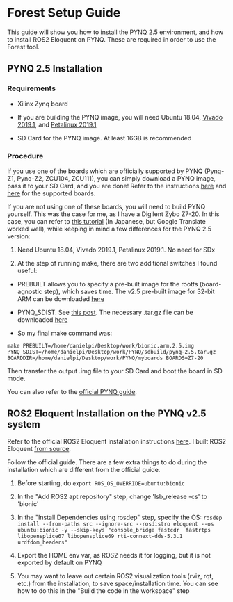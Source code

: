# Forest Setup Guide

This guide will show you how to install the PYNQ 2.5 environment, and how to install ROS2 Eloquent on PYNQ. These are required in order to use the Forest tool.

## PYNQ 2.5 Installation

### Requirements

- Xilinx Zynq board

- If you are building the PYNQ image, you will need Ubuntu 18.04, 
[Vivado 2019.1](https://www.xilinx.com/support/download/index.html/content/xilinx/en/downloadNav/vivado-design-tools/2019-1.html), 
and [Petalinux 2019.1](https://www.xilinx.com/support/download/index.html/content/xilinx/en/downloadNav/embedded-design-tools/2019-1.html)

- SD Card for the PYNQ image. At least 16GB is recommended

### Procedure 

If you use one of the boards which are officially supported by PYNQ (Pynq-Z1, Pynq-Z2, ZCU104, ZCU111), you can simply
download a PYNQ image, pass it to your SD Card, and you are done! Refer to the instructions [here](http://www.pynq.io/board.html)
and [here](https://pynq.readthedocs.io/en/v2.5/getting_started.html) for the supported boards.

If you are not using one of these boards, you will need to build PYNQ yourself. This was the case for me, as I have a 
Digilent Zybo Z7-20. In this case, you can refer to [this tutorial](https://wasa-labo.com/wp/?p=612) (In Japanese, but
Google Translate worked well), while keeping in mind a few differences for the PYNQ 2.5 version:

1. Need Ubuntu 18.04, Vivado 2019.1, Petalinux 2019.1. No need for SDx

2. At the step of running make, there are two additional switches I found useful:

- PREBUILT allows you to specify a pre-built image for the rootfs (board-agnostic step), which saves time.
The v2.5 pre-built image for 32-bit ARM can be downloaded [here](http://bit.ly/33fftBw)

- PYNQ_SDIST. See [this post](https://discuss.pynq.io/t/pynq-build-on-custom-board-freezes/1236).
The necessary .tar.gz file can be downloaded [here](https://github.com/Xilinx/PYNQ/releases/download/v2.5/pynq-2.5.tar.gz)

- So my final make command was:

`make PREBUILT=/home/danielpi/Desktop/work/bionic.arm.2.5.img 
PYNQ_SDIST=/home/danielpi/Desktop/work/PYNQ/sdbuild/pynq-2.5.tar.gz
BOARDDIR=/home/danielpi/Desktop/work/PYNQ/myboards BOARDS=Z7-20`

Then transfer the output .img file to your SD Card and boot the board in SD mode.

You can also refer to the [official PYNQ guide](https://pynq.readthedocs.io/en/v2.5/pynq_sd_card.html).

## ROS2 Eloquent Installation on the PYNQ v2.5 system

Refer to the official ROS2 Eloquent installation instructions [here](https://index.ros.org/doc/ros2/Installation/Eloquent/). I built ROS2 Eloquent [from source](https://index.ros.org/doc/ros2/Installation/Eloquent/Linux-Development-Setup/).

Follow the official guide. There are a few extra things to do during the installation which are different from the official guide.

1. Before starting, do `export ROS_OS_OVERRIDE=ubuntu:bionic`

2. In the "Add ROS2 apt repository" step, change 'lsb_release -cs' to 'bionic'

3. In the "Install Dependencies using rosdep" step, specify the OS:
`rosdep install --from-paths src --ignore-src --rosdistro eloquent --os ubuntu:bionic -y --skip-keys "console_bridge fastcdr 
fastrtps libopensplice67 libopensplice69 rti-connext-dds-5.3.1 urdfdom_headers"`

4. Export the HOME env var, as ROS2 needs it for logging, but it is not exported by default on PYNQ

5. You may want to leave out certain ROS2 visualization tools (rviz, rqt, etc.) from the installation, to save space/installation time. You can see how to do this in the "Build the code in the workspace" step
